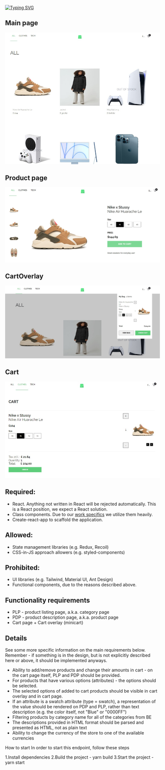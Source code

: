[![Typing SVG](https://readme-typing-svg.demolab.com?font=Fira+Code&weight=700&size=40&duration=4000&pause=1000&width=435&height=76&lines=Online+store)](https://git.io/typing-svg)

<h2>Main page</h2>

![](https://github.com/remmi755/Entry_React_Developer_Test_Ivanov_Roman/blob/master/Screenshot_14.jpg)

<h2>Product page</h2>

![](https://github.com/remmi755/Entry_React_Developer_Test_Ivanov_Roman/blob/master/Screenshot_11.jpg)

<h2>CartOverlay</h2>

![](https://github.com/remmi755/Entry_React_Developer_Test_Ivanov_Roman/blob/master/Screenshot_12.jpg)

<h2>Cart</h2>

![](https://github.com/remmi755/Entry_React_Developer_Test_Ivanov_Roman/blob/master/Screenshot_13.jpg)

## Required:

- React. Anything not written in React will be rejected automatically. This is a React position, we expect a React solution.
- Class components. Due to our [work specifics]([https://docs.scandipwa.com/stack/override-mechanism/extending-javascript](https://docs.scandipwa.com/developing-with-scandi/override-mechanism/extending-javascript)) we utilize them heavily.
- Create-react-app to scaffold the application.

## Allowed:

- State management libraries (e.g. Redux, Recoil)
- CSS-in-JS approach allowers (e.g. styled-components)

## Prohibited:

- UI libraries (e.g. Tailwind, Material UI, Ant Design)
- Functional components, due to the reasons described above.

## Functionality requirements

- PLP - product listing page, a.k.a. category page
- PDP - product description page, a.k.a. product page
- Cart page + Cart overlay (minicart)

## Details

See some more specific information on the main requirements below. Remember - if something is in the design, but is not explicitly described here or above, it should be implemented anyways.

- Ability to add/remove products and change their amounts in cart - on the cart page itself, PLP and PDP should be provided.
- For products that have various options (attributes) - the options should be selected.
- The selected options of added to cart products should be visible in cart overlay and in cart page.
- If an attribute is a swatch attribute (type = swatch), a representation of the value should be rendered on PDP and PLP, rather than text description (e.g. the color itself, not "Blue" or "0000FF")
- Filtering products by category name for all of the categories from BE
- The descriptions provided in HTML format should be parsed and presented as HTML, not as plain text
- Ability to change the currency of the store to one of the available currencies

How to start
In order to start this endpoint, follow these steps

1.Install dependencies
2.Build the project - yarn build
3.Start the project - yarn start
